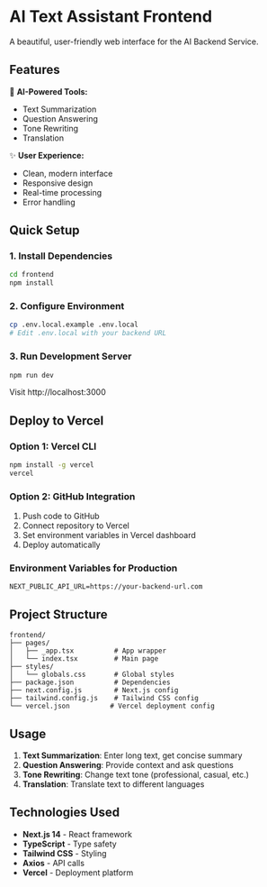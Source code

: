 # AI Text Assistant Frontend

A beautiful, user-friendly web interface for the AI Backend Service.

## Features

🤖 **AI-Powered Tools:**
- Text Summarization
- Question Answering
- Tone Rewriting
- Translation

✨ **User Experience:**
- Clean, modern interface
- Responsive design
- Real-time processing
- Error handling

## Quick Setup

### 1. Install Dependencies
```bash
cd frontend
npm install
```

### 2. Configure Environment
```bash
cp .env.local.example .env.local
# Edit .env.local with your backend URL
```

### 3. Run Development Server
```bash
npm run dev
```

Visit http://localhost:3000

## Deploy to Vercel

### Option 1: Vercel CLI
```bash
npm install -g vercel
vercel
```

### Option 2: GitHub Integration
1. Push code to GitHub
2. Connect repository to Vercel
3. Set environment variables in Vercel dashboard
4. Deploy automatically

### Environment Variables for Production
```
NEXT_PUBLIC_API_URL=https://your-backend-url.com
```

## Project Structure
```
frontend/
├── pages/
│   ├── _app.tsx          # App wrapper
│   └── index.tsx         # Main page
├── styles/
│   └── globals.css       # Global styles
├── package.json          # Dependencies
├── next.config.js        # Next.js config
├── tailwind.config.js    # Tailwind CSS config
└── vercel.json          # Vercel deployment config
```

## Usage

1. **Text Summarization**: Enter long text, get concise summary
2. **Question Answering**: Provide context and ask questions
3. **Tone Rewriting**: Change text tone (professional, casual, etc.)
4. **Translation**: Translate text to different languages

## Technologies Used

- **Next.js 14** - React framework
- **TypeScript** - Type safety
- **Tailwind CSS** - Styling
- **Axios** - API calls
- **Vercel** - Deployment platform